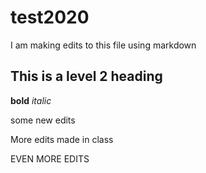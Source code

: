 # test2020

I am making edits to this file using markdown

## This is a level 2 heading
**bold** *italic*

some new edits

More edits made in class

EVEN MORE EDITS
